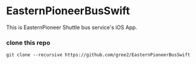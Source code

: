# EasternPioneerBusSwift
This is EasternPioneer Shuttle bus service's iOS App.

### clone this repo

	git clone --recursive https://github.com/gree2/EasternPioneerBusSwift